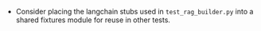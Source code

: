 - Consider placing the langchain stubs used in `test_rag_builder.py` into a shared fixtures module for reuse in other tests.
